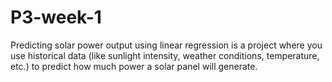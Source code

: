 # P3-week-1
Predicting solar power output using linear regression is a project where you use historical data (like sunlight intensity, weather conditions, temperature, etc.) to predict how much power a solar panel will generate. 
